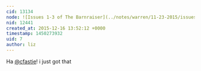 ```yaml
---
cid: 13134
node: ![Issues 1-3 of The Barnraiser](../notes/warren/11-23-2015/issues-1-3-of-the-barnraiser)
nid: 12441
created_at: 2015-12-16 13:52:12 +0000
timestamp: 1450273932
uid: 7
author: liz
---
```


Ha [@cfastie](/profile/cfastie)! i just got that